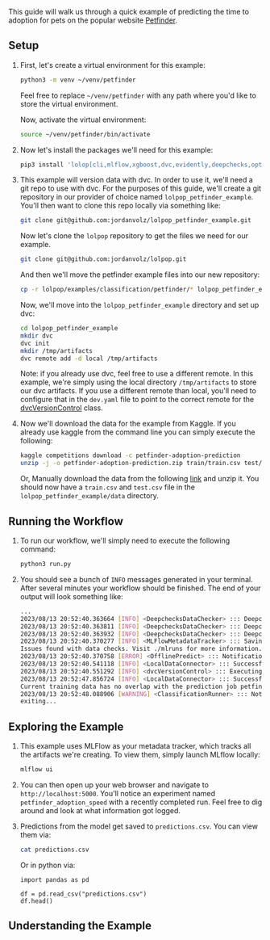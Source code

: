 
This guide will walk us through a quick example of predicting the time to adoption for pets on the popular website [Petfinder](https://petfinder.com). 

## Setup

1. First, let's create a virtual environment for this example: 

    ```bash
    python3 -m venv ~/venv/petfinder
    ```
    Feel free to replace `~/venv/petfinder` with any path where you'd like to store the virtual environment. 

    Now, activate the  virtual environment: 

    ```bash
    source ~/venv/petfinder/bin/activate
    ```

2. Now let's install the packages we'll need for this example: 

    ```bash 
    pip3 install 'lolop[cli,mlflow,xgboost,dvc,evidently,deepchecks,optuna,yellowbrick,aif360,alibi]'
    ```

3. This example will version data with dvc. In order to use it, we'll need a git repo to use with dvc. For the purposes of this guide, we'll create a git repository in our provider of choice named `lolpop_petfinder_example`. You'll then want to clone this repo locally via something like: 

    ```bash 
    git clone git@github.com:jordanvolz/lolpop_petfinder_example.git
    ```

    Now let's clone the `lolpop` repository to get the files we need for our example. 

    ```bash
    git clone git@github.com:jordanvolz/lolpop.git
    ```

    And then we'll move the petfinder example files into our new repository: 

    ```bash
    cp -r lolpop/examples/classification/petfinder/* lolpop_petfinder_example
    ```

    Now, we'll move into the `lolpop_petfinder_example` directory and set up dvc: 

    ```bash 
    cd lolpop_petfinder_example 
    mkdir dvc
    dvc init 
    mkdir /tmp/artifacts
    dvc remote add -d local /tmp/artifacts
    ```

    Note: if you already use dvc, feel free to use a different remote. In this example, we're simply using the local directory `/tmp/artifacts` to store our dvc artifacts. If you use a different remote than local, you'll need to configure that in the `dev.yaml` file to point to the correct remote for the [dvcVersionControl](dvc_resource_version_control.md) class. 

4. Now we'll download the data for the example from Kaggle. If you already use kaggle from the command line you can simply execute the following: 

    ```bash
    kaggle competitions download -c petfinder-adoption-prediction
    unzip -j -o petfinder-adoption-prediction.zip train/train.csv test/test.csv -d data

    ```
    Or, Manually download the data from the following [link](https://www.kaggle.com/competitions/petfinder-adoption-prediction/data) and unzip it. You should now have a `train.csv` and `test.csv` file in the `lolpop_petfinder_example/data` directory. 

## Running the Workflow 

1. To run our workflow, we'll simply need to execute the following command: 

    ```bash 
    python3 run.py 
    ```

2. You should see a bunch of `INFO` messages generated in your terminal. After several minutes your workflow should be finished. The end of your output will look something like: 

    ```bash 
    ...
    2023/08/13 20:52:40.363664 [INFO] <DeepchecksDataChecker> ::: DeepchecksDataChecker had 2 passed checks.
    2023/08/13 20:52:40.363811 [INFO] <DeepchecksDataChecker> ::: DeepchecksDataChecker had 6 failed checks.
    2023/08/13 20:52:40.363932 [INFO] <DeepchecksDataChecker> ::: DeepchecksDataChecker had 3 checks not run.
    2023/08/13 20:52:40.370277 [INFO] <MLFlowMetadataTracker> ::: Saving artifact /tmp/artifacts//DEEPCHECKS_DATA_REPORT.HTML.html to directory petfinder_adoption_speed_predictions_prediction_checks_report in artifact directory in run e2b197fc40124f2db32b6b2737337bc1
    Issues found with data checks. Visit ./mlruns for more information.
    2023/08/13 20:52:40.370758 [ERROR] <OfflinePredict> ::: Notification Sent: Issues found with data checks. Visit ./mlruns for more information.
    2023/08/13 20:52:40.541118 [INFO] <LocalDataConnector> ::: Successfully saved data to data/predictions.csv.
    2023/08/13 20:52:40.551292 [INFO] <dvcVersionControl> ::: Executing command: `dvc get git@github.com:jordanvolz/lolpop_petfinder_example.git dvc/petfinder_adoption_speed_predictions.csv --rev 9bb722ba3e9e3128dd0404bd9f4439fe2eaeb7e3 -o petfinder_adoption_speed_predictions.csv`
    2023/08/13 20:52:47.856724 [INFO] <LocalDataConnector> ::: Successfully loaded data from data/train.csv into DataFrame.                                                                                                             
    Current training data has no overlap with the prediction job petfinder_adoption_speed_predictions
    2023/08/13 20:52:48.088906 [WARNING] <ClassificationRunner> ::: Notification Sent: Current training data has no overlap with the prediction job petfinder_adoption_speed_predictions
    exiting...
    ```

## Exploring the Example 

1. This example uses MLFlow as your metadata tracker, which tracks all the artifacts we're creating. To view them, simply launch MLflow locally: 

    ```bash 
    mlflow ui
    ```

2. You can then open up your web browser and navigate to `http://localhost:5000`. You'll notice an experiment named `petfinder_adoption_speed` with a recently completed run. Feel free to dig around and look at what information got logged. 

3. Predictions from the model get saved to `predictions.csv`. You can view them via: 

    ```bash
    cat predictions.csv
    ```

    Or in python via: 
    ```
    import pandas as pd 

    df = pd.read_csv("predictions.csv")
    df.head() 
    ```

## Understanding the Example

